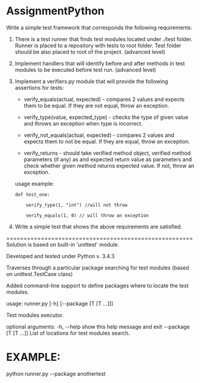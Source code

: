 # AssignmentPython

Write a simple test framework that corresponds the following requirements:

1. There is a test runner that finds test modules located under ./test folder. Runner is placed to a repository with tests to root folder. Test folder should be also placed to root of the project. (advanced level)

2. Implement handlers that will identify before and after methods in test modules to be executed before test run. (advanced level)

3. Implement a verifiers.py module that will provide the following assertions for tests:

   - verify_equals(actual, expected) - compares 2 values and expects them to be equal. If they are not equal, throw an exception.

   - verify_type(value, expected_type) - checks the type of given value and throws an exception when type is incorrect. 

   - verify_not_equals(actual, expected) - compares 2 values and expects them to not be equal. If they are equal, throw an exception.

   - verify_returns - should take verified method object, verified method parameters (if any) as and expected return value as parameters and check whether given method returns expected value. If not, throw an exception.

   

   usage example: 

   

       def test_one:

           verify_type(1, "int") //will not throw

           verify_equals(1, 0) // will throw an exception

     

4. Write a simple test that shows the above requirements are satisfied.

======================================================
Solution is based on built-in 'unittest' module. 

Developed and tested under Python v. 3.4.3

Traverses through a particular package searching for test modules (based on unittest.TestCase class)

Added command-line support to define packages where to locate the test modules.

   usage: runner.py [-h] [--package [T [T ...]]]

   Test modules executor.

   optional arguments:
        -h, --help            show this help message and exit
        --package [T [T ...]]
                        List of locations for test modules search.

# EXAMPLE:
python runner.py --package anothertest
